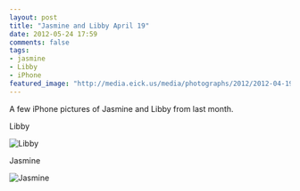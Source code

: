```yaml
---
layout: post
title: "Jasmine and Libby April 19"
date: 2012-05-24 17:59
comments: false
tags: 
- jasmine
- Libby
- iPhone
featured_image: "http://media.eick.us/media/photographs/2012/2012-04-19-1/6945624064_018d52e6e6_o.jpg"
---
```

A few iPhone pictures of Jasmine and Libby from last month.

Libby
  


![Libby](http://media.eick.us/media/photographs/2012/2012-04-19-1/6945624064_018d52e6e6_o.jpg)


Jasmine



![Jasmine](http://media.eick.us/media/photographs/2012/2012-04-19-2/7091688491_16513fba0f_o.jpg)

